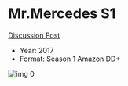 # Mr.Mercedes S1

[Discussion Post](https://www.avsforum.com/threads/bass-eq-for-filtered-movies.2995212/post-59410418)

* Year: 2017
* Format: Season 1 Amazon DD+

![img 0](https://i.imgur.com/lZrKO68.jpg)

